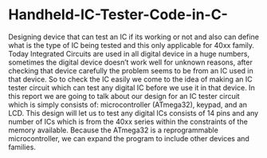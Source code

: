 # Handheld-IC-Tester-Code-in-C-
Designing device that can test an IC if its working or not and also can define what is the type of IC being tested and this only applicable for 40xx family.
Today Integrated Circuits are used in all digital device in a huge numbers, sometimes the digital device doesn’t work well for unknown reasons, after checking that device carefully the problem seems to be from an IC used in that device. So to check the IC easily  we come to the idea of making an IC tester circuit which can test any digital IC before we use it in that device. In this report we are going to talk about our design for an IC tester circuit which is simply consists of: microcontroller (ATmega32), keypad, and an LCD. This design will let us to test any digital ICs consists of 14 pins and any number of ICs which is from the 40xx series within the constraints of the memory available. Because the ATmega32 is a reprogrammable microcontroller, we can expand the program to include other devices and families.

